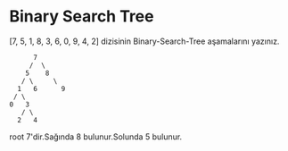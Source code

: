 # Binary Search Tree

[7, 5, 1, 8, 3, 6, 0, 9, 4, 2] dizisinin Binary-Search-Tree aşamalarını yazınız.

          7
         /  \
        5    8
       / \     \
      1   6      9
     / \ 
    0   3
       / \
      2   4                          
  
  root 7'dir.Sağında 8 bulunur.Solunda 5 bulunur.
  
                                                      
